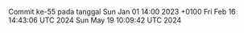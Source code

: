 Commit ke-55 pada tanggal Sun Jan 01 14:00 2023 +0100
Fri Feb 16 14:43:06 UTC 2024
Sun May 19 10:09:42 UTC 2024

